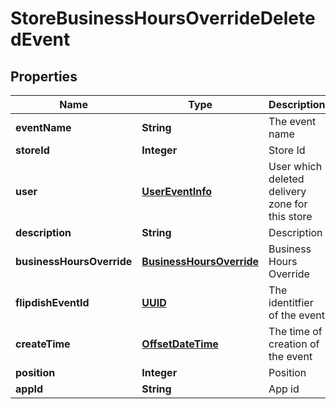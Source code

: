 
# StoreBusinessHoursOverrideDeletedEvent

## Properties
Name | Type | Description | Notes
------------ | ------------- | ------------- | -------------
**eventName** | **String** | The event name |  [optional]
**storeId** | **Integer** | Store Id |  [optional]
**user** | [**UserEventInfo**](UserEventInfo.md) | User which deleted delivery zone for this store |  [optional]
**description** | **String** | Description |  [optional]
**businessHoursOverride** | [**BusinessHoursOverride**](BusinessHoursOverride.md) | Business Hours Override |  [optional]
**flipdishEventId** | [**UUID**](UUID.md) | The identitfier of the event |  [optional]
**createTime** | [**OffsetDateTime**](OffsetDateTime.md) | The time of creation of the event |  [optional]
**position** | **Integer** | Position |  [optional]
**appId** | **String** | App id |  [optional]




